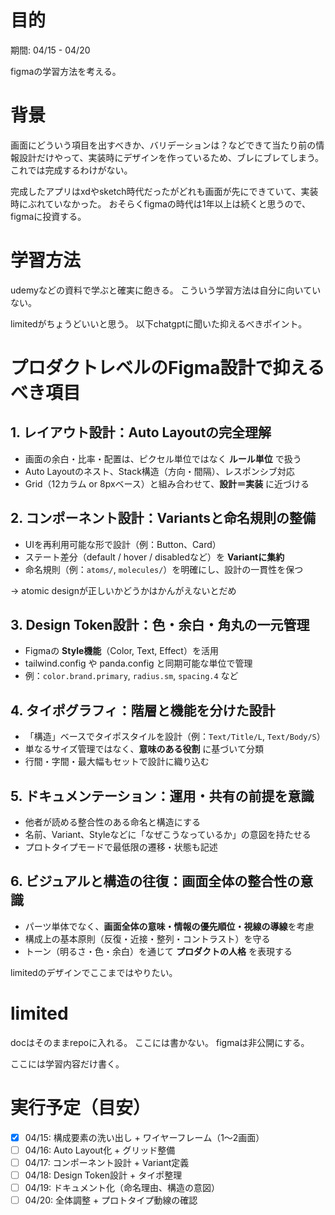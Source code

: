 # 目的

期間: 04/15 - 04/20

figmaの学習方法を考える。

# 背景

画面にどういう項目を出すべきか、バリデーションは？などできて当たり前の情報設計だけやって、実装時にデザインを作っているため、ブレにブレてしまう。
これでは完成するわけがない。

完成したアプリはxdやsketch時代だったがどれも画面が先にできていて、実装時にぶれていなかった。
おそらくfigmaの時代は1年以上は続くと思うので、figmaに投資する。

# 学習方法

udemyなどの資料で学ぶと確実に飽きる。
こういう学習方法は自分に向いていない。

limitedがちょうどいいと思う。
以下chatgptに聞いた抑えるべきポイント。

# プロダクトレベルのFigma設計で抑えるべき項目

## 1. レイアウト設計：Auto Layoutの完全理解

- 画面の余白・比率・配置は、ピクセル単位ではなく **ルール単位** で扱う
- Auto Layoutのネスト、Stack構造（方向・間隔）、レスポンシブ対応
- Grid（12カラム or 8pxベース）と組み合わせて、**設計＝実装** に近づける

## 2. コンポーネント設計：Variantsと命名規則の整備

- UIを再利用可能な形で設計（例：Button、Card）
- ステート差分（default / hover / disabledなど）を **Variantに集約**
- 命名規則（例：`atoms/`, `molecules/`）を明確にし、設計の一貫性を保つ

-> atomic designが正しいかどうかはかんがえないとだめ

## 3. Design Token設計：色・余白・角丸の一元管理

- Figmaの **Style機能**（Color, Text, Effect）を活用
- tailwind.config や panda.config と同期可能な単位で管理
- 例：`color.brand.primary`, `radius.sm`, `spacing.4` など

## 4. タイポグラフィ：階層と機能を分けた設計

- 「構造」ベースでタイポスタイルを設計（例：`Text/Title/L`, `Text/Body/S`）
- 単なるサイズ管理ではなく、**意味のある役割** に基づいて分類
- 行間・字間・最大幅もセットで設計に織り込む

## 5. ドキュメンテーション：運用・共有の前提を意識

- 他者が読める整合性のある命名と構造にする
- 名前、Variant、Styleなどに「なぜこうなっているか」の意図を持たせる
- プロトタイプモードで最低限の遷移・状態も記述

## 6. ビジュアルと構造の往復：画面全体の整合性の意識

- パーツ単体でなく、**画面全体の意味・情報の優先順位・視線の導線**を考慮
- 構成上の基本原則（反復・近接・整列・コントラスト）を守る
- トーン（明るさ・色・余白）を通じて **プロダクトの人格** を表現する

limitedのデザインでここまではやりたい。

# limited

docはそのままrepoに入れる。
ここには書かない。
figmaは非公開にする。

ここには学習内容だけ書く。

# 実行予定（目安）

- [x] 04/15: 構成要素の洗い出し + ワイヤーフレーム（1〜2画面）
- [ ] 04/16: Auto Layout化 + グリッド整備
- [ ] 04/17: コンポーネント設計 + Variant定義
- [ ] 04/18: Design Token設計 + タイポ整理
- [ ] 04/19: ドキュメント化（命名理由、構造の意図）
- [ ] 04/20: 全体調整 + プロトタイプ動線の確認
